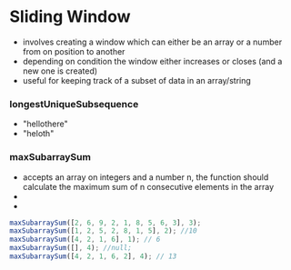 # Sliding Window

- involves creating a window which can either be an array or a number from on position to another
- depending on condition the window either increases or closes (and a new one is created)
- useful for keeping track of a subset of data in an array/string

### longestUniqueSubsequence

- "hellothere"
- "heloth"

### maxSubarraySum

- accepts an array on integers and a number n, the function should calculate the maximum sum of n consecutive elements in the array
-
-

```js
maxSubarraySum([2, 6, 9, 2, 1, 8, 5, 6, 3], 3);
maxSubarraySum([1, 2, 5, 2, 8, 1, 5], 2); //10
maxSubarraySum([4, 2, 1, 6], 1); // 6
maxSubarraySum([], 4); //null;
maxSubarraySum([4, 2, 1, 6, 2], 4); // 13
```

